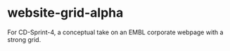 # website-grid-alpha
For CD-Sprint-4, a conceptual take on an EMBL corporate webpage with a strong grid.
